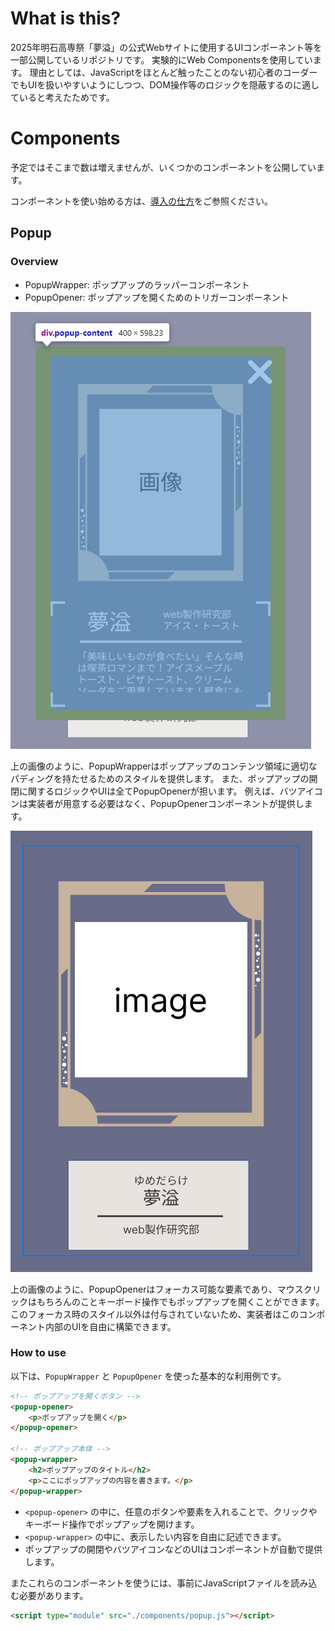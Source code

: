 # What is this?
2025年明石高専祭「夢溢」の公式Webサイトに使用するUIコンポーネント等を一部公開しているリポジトリです。
実験的にWeb Componentsを使用しています。
理由としては、JavaScriptをほとんど触ったことのない初心者のコーダーでもUIを扱いやすいようにしつつ、DOM操作等のロジックを隠蔽するのに適していると考えたためです。

# Components
予定ではそこまで数は増えませんが、いくつかのコンポーネントを公開しています。

コンポーネントを使い始める方は、[導入の仕方](./docs/how-to-introduce.md)をご参照ください。

## Popup
### Overview
- PopupWrapper: ポップアップのラッパーコンポーネント
- PopupOpener: ポップアップを開くためのトリガーコンポーネント

![PopupWrapperの領域について](./docs/images/popup-content-padding.png)

上の画像のように、PopupWrapperはポップアップのコンテンツ領域に適切なパディングを持たせるためのスタイルを提供します。
また、ポップアップの開閉に関するロジックやUIは全てPopupOpenerが担います。
例えば、バツアイコンは実装者が用意する必要はなく、PopupOpenerコンポーネントが提供します。

![PopupOpenerの使用例](./docs/images/popup-openner-focus.png)

上の画像のように、PopupOpenerはフォーカス可能な要素であり、マウスクリックはもちろんのことキーボード操作でもポップアップを開くことができます。
このフォーカス時のスタイル以外は付与されていないため、実装者はこのコンポーネント内部のUIを自由に構築できます。


### How to use
以下は、`PopupWrapper` と `PopupOpener` を使った基本的な利用例です。

```html
<!-- ポップアップを開くボタン -->
<popup-opener>
	<p>ポップアップを開く</p>
</popup-opener>

<!-- ポップアップ本体 -->
<popup-wrapper>
	<h2>ポップアップのタイトル</h2>
	<p>ここにポップアップの内容を書きます。</p>
</popup-wrapper>
```

- `<popup-opener>` の中に、任意のボタンや要素を入れることで、クリックやキーボード操作でポップアップを開けます。
- `<popup-wrapper>` の中に、表示したい内容を自由に記述できます。
- ポップアップの開閉やバツアイコンなどのUIはコンポーネントが自動で提供します。

またこれらのコンポーネントを使うには、事前にJavaScriptファイルを読み込む必要があります。
```html
<script type="module" src="./components/popup.js"></script>
```

